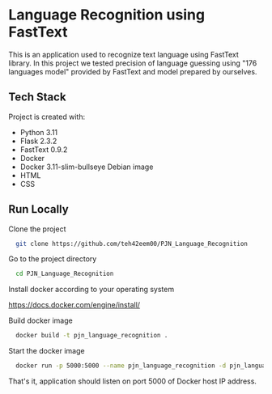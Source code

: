 # Language Recognition using FastText

This is an application used to recognize text language using FastText library. In this project we tested precision of language guessing using "176 languages model" provided by FastText and model prepared by ourselves.


## Tech Stack

Project is created with:

- Python 3.11
- Flask 2.3.2
- FastText 0.9.2
- Docker
- Docker 3.11-slim-bullseye Debian image
- HTML
- CSS

## Run Locally

Clone the project

```bash
  git clone https://github.com/teh42eem00/PJN_Language_Recognition
```

Go to the project directory

```bash
  cd PJN_Language_Recognition
```

Install docker according to your operating system

https://docs.docker.com/engine/install/

Build docker image

```bash
  docker build -t pjn_language_recognition .
```

Start the docker image

```bash
  docker run -p 5000:5000 --name pjn_language_recognition -d pjn_language_recognition
```

That's it, application should listen on port 5000 of Docker host IP address.

